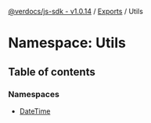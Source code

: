 [@verdocs/js-sdk - v1.0.14](../README.md) / [Exports](../modules.md) / Utils

# Namespace: Utils

## Table of contents

### Namespaces

- [DateTime](Utils.DateTime.md)
